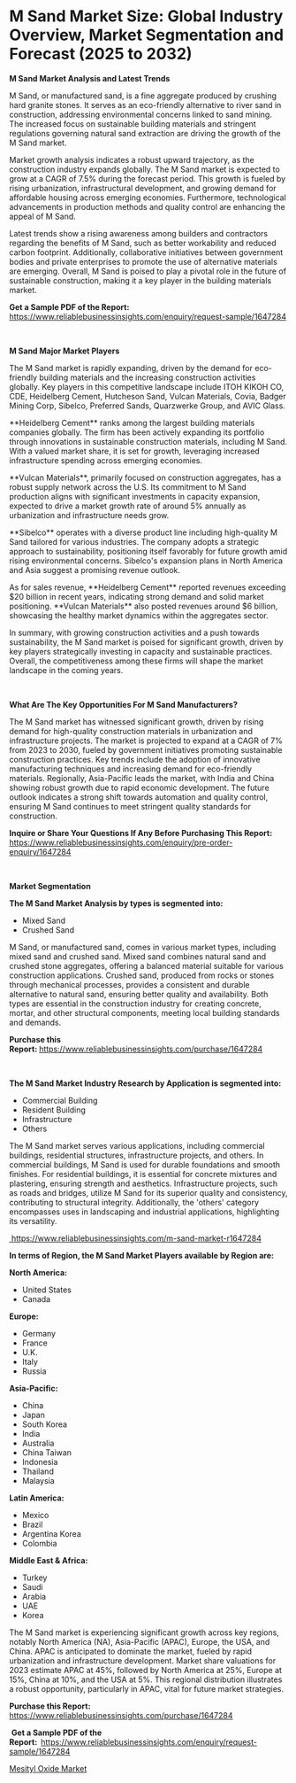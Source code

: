 <p><h1>M Sand Market Size: Global Industry Overview, Market Segmentation and Forecast (2025 to 2032)</h1></p><p><strong>M Sand Market Analysis and Latest Trends</strong></p>
<p><p>M Sand, or manufactured sand, is a fine aggregate produced by crushing hard granite stones. It serves as an eco-friendly alternative to river sand in construction, addressing environmental concerns linked to sand mining. The increased focus on sustainable building materials and stringent regulations governing natural sand extraction are driving the growth of the M Sand market.</p><p>Market growth analysis indicates a robust upward trajectory, as the construction industry expands globally. The M Sand market is expected to grow at a CAGR of 7.5% during the forecast period. This growth is fueled by rising urbanization, infrastructural development, and growing demand for affordable housing across emerging economies. Furthermore, technological advancements in production methods and quality control are enhancing the appeal of M Sand.</p><p>Latest trends show a rising awareness among builders and contractors regarding the benefits of M Sand, such as better workability and reduced carbon footprint. Additionally, collaborative initiatives between government bodies and private enterprises to promote the use of alternative materials are emerging. Overall, M Sand is poised to play a pivotal role in the future of sustainable construction, making it a key player in the building materials market.</p></p>
<p><strong>Get a Sample PDF of the Report:&nbsp;</strong> <a href="https://www.reliablebusinessinsights.com/enquiry/request-sample/1647284?utm_campaign=2738&utm_medium=2&utm_source=Github&utm_content=ia&utm_term=02042025&utm_id=m-sand">https://www.reliablebusinessinsights.com/enquiry/request-sample/1647284</a></p>
<p>&nbsp;</p>
<p><strong>M Sand Major Market Players</strong></p>
<p><p>The M Sand market is rapidly expanding, driven by the demand for eco-friendly building materials and the increasing construction activities globally. Key players in this competitive landscape include ITOH KIKOH CO, CDE, Heidelberg Cement, Hutcheson Sand, Vulcan Materials, Covia, Badger Mining Corp, Sibelco, Preferred Sands, Quarzwerke Group, and AVIC Glass.</p><p>**Heidelberg Cement** ranks among the largest building materials companies globally. The firm has been actively expanding its portfolio through innovations in sustainable construction materials, including M Sand. With a valued market share, it is set for growth, leveraging increased infrastructure spending across emerging economies.</p><p>**Vulcan Materials**, primarily focused on construction aggregates, has a robust supply network across the U.S. Its commitment to M Sand production aligns with significant investments in capacity expansion, expected to drive a market growth rate of around 5% annually as urbanization and infrastructure needs grow.</p><p>**Sibelco** operates with a diverse product line including high-quality M Sand tailored for various industries. The company adopts a strategic approach to sustainability, positioning itself favorably for future growth amid rising environmental concerns. Sibelco's expansion plans in North America and Asia suggest a promising revenue outlook.</p><p>As for sales revenue, **Heidelberg Cement** reported revenues exceeding $20 billion in recent years, indicating strong demand and solid market positioning. **Vulcan Materials** also posted revenues around $6 billion, showcasing the healthy market dynamics within the aggregates sector.</p><p>In summary, with growing construction activities and a push towards sustainability, the M Sand market is poised for significant growth, driven by key players strategically investing in capacity and sustainable practices. Overall, the competitiveness among these firms will shape the market landscape in the coming years.</p></p>
<p>&nbsp;</p>
<p><strong>What Are The Key Opportunities For M Sand Manufacturers?</strong></p>
<p><p>The M Sand market has witnessed significant growth, driven by rising demand for high-quality construction materials in urbanization and infrastructure projects. The market is projected to expand at a CAGR of 7% from 2023 to 2030, fueled by government initiatives promoting sustainable construction practices. Key trends include the adoption of innovative manufacturing techniques and increasing demand for eco-friendly materials. Regionally, Asia-Pacific leads the market, with India and China showing robust growth due to rapid economic development. The future outlook indicates a strong shift towards automation and quality control, ensuring M Sand continues to meet stringent quality standards for construction.</p></p>
<p><strong>Inquire or Share Your Questions If Any Before Purchasing This Report:</strong> <a href="https://www.reliablebusinessinsights.com/enquiry/pre-order-enquiry/1647284?utm_campaign=2738&utm_medium=2&utm_source=Github&utm_content=ia&utm_term=02042025&utm_id=m-sand">https://www.reliablebusinessinsights.com/enquiry/pre-order-enquiry/1647284</a></p>
<p>&nbsp;</p>
<p><strong>Market Segmentation</strong></p>
<p><strong>The M Sand Market Analysis by types is segmented into:</strong></p>
<p><ul><li>Mixed Sand</li><li>Crushed Sand</li></ul></p>
<p><p>M Sand, or manufactured sand, comes in various market types, including mixed sand and crushed sand. Mixed sand combines natural sand and crushed stone aggregates, offering a balanced material suitable for various construction applications. Crushed sand, produced from rocks or stones through mechanical processes, provides a consistent and durable alternative to natural sand, ensuring better quality and availability. Both types are essential in the construction industry for creating concrete, mortar, and other structural components, meeting local building standards and demands.</p></p>
<p><strong>Purchase this Report:&nbsp;</strong><a href="https://www.reliablebusinessinsights.com/purchase/1647284?utm_campaign=2738&utm_medium=2&utm_source=Github&utm_content=ia&utm_term=02042025&utm_id=m-sand">https://www.reliablebusinessinsights.com/purchase/1647284</a></p>
<p>&nbsp;</p>
<p><strong>The M Sand Market Industry Research by Application is segmented into:</strong></p>
<p><ul><li>Commercial Building</li><li>Resident Building</li><li>Infrastructure</li><li>Others</li></ul></p>
<p><p>The M Sand market serves various applications, including commercial buildings, residential structures, infrastructure projects, and others. In commercial buildings, M Sand is used for durable foundations and smooth finishes. For residential buildings, it is essential for concrete mixtures and plastering, ensuring strength and aesthetics. Infrastructure projects, such as roads and bridges, utilize M Sand for its superior quality and consistency, contributing to structural integrity. Additionally, the 'others' category encompasses uses in landscaping and industrial applications, highlighting its versatility.</p></p>
<p><a href="https://www.reliablebusinessinsights.com/m-sand-market-r1647284?utm_campaign=2738&utm_medium=2&utm_source=Github&utm_content=ia&utm_term=02042025&utm_id=m-sand">&nbsp;https://www.reliablebusinessinsights.com/m-sand-market-r1647284</a></p>
<p><strong>In terms of Region, the M Sand Market Players available by Region are:</strong></p>
<p>
    <p> <strong> North America: </strong>
        <ul>
            <li>United States</li>
            <li>Canada</li>
        </ul>
        </p> 
    <p> <strong> Europe: </strong>
        <ul>
            <li>Germany</li>
            <li>France</li>
            <li>U.K.</li>
            <li>Italy</li>
            <li>Russia</li>
        </ul>
        </p> 
    <p> <strong> Asia-Pacific: </strong>
        <ul>
            <li>China</li>
            <li>Japan</li>
            <li>South Korea</li>
            <li>India</li>
            <li>Australia</li>
            <li>China Taiwan</li>
            <li>Indonesia</li>
            <li>Thailand</li>
            <li>Malaysia</li>
        </ul>
        </p> 
    <p> <strong> Latin America: </strong>
        <ul>
            <li>Mexico</li>
            <li>Brazil</li>
            <li>Argentina Korea</li>
            <li>Colombia</li>
        </ul>
        </p> 
    <p> <strong> Middle East & Africa: </strong>
        <ul>
            <li>Turkey</li>
            <li>Saudi</li>
            <li>Arabia</li>
            <li>UAE</li>
            <li>Korea</li>
        </ul>
    </p>
    </p>
<p><p>The M Sand market is experiencing significant growth across key regions, notably North America (NA), Asia-Pacific (APAC), Europe, the USA, and China. APAC is anticipated to dominate the market, fueled by rapid urbanization and infrastructure development. Market share valuations for 2023 estimate APAC at 45%, followed by North America at 25%, Europe at 15%, China at 10%, and the USA at 5%. This regional distribution illustrates a robust opportunity, particularly in APAC, vital for future market strategies.</p></p>
<p><strong>Purchase this Report: </strong><a href="https://www.reliablebusinessinsights.com/purchase/1647284?utm_campaign=2738&utm_medium=2&utm_source=Github&utm_content=ia&utm_term=02042025&utm_id=m-sand">https://www.reliablebusinessinsights.com/purchase/1647284</a></p>
<p>&nbsp;<strong>Get a Sample PDF of the Report:&nbsp;&nbsp;</strong><a href="https://www.reliablebusinessinsights.com/enquiry/request-sample/1647284?utm_campaign=2738&utm_medium=2&utm_source=Github&utm_content=ia&utm_term=02042025&utm_id=m-sand">https://www.reliablebusinessinsights.com/enquiry/request-sample/1647284</a></p>
<p><strong></strong></p>
<p><p><a href="https://github.com/penglatilles/Market-Research-Report-List-1/blob/main/mesityl-oxide-market.md?utm_campaign=2738&utm_medium=2&utm_source=Github&utm_content=ia&utm_term=02042025&utm_id=m-sand">Mesityl Oxide Market</a></p></p>